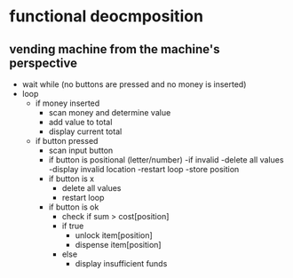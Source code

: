 # functional deocmposition

## vending machine from the machine's perspective

- wait while (no buttons are pressed and no money is inserted)
- loop 
	- if money inserted
		- scan money and determine value
		- add value to total 
		- display current total
	- if button pressed
		- scan input button
		- if button is positional (letter/number)
			-if invalid
				-delete all values
				-display invalid location
				-restart loop
			-store position
		- if button is x
			- delete all values
			- restart loop
		- if button is ok
			- check if sum > cost[position]
			- if true
				- unlock item[position]
				- dispense item[position]
			- else
				- display insufficient funds

				
		
